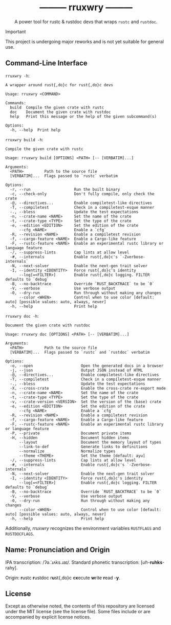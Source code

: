 <h1 align="center">——— rruxwry ———</h1>

<p align="center">A power tool for rustc & rustdoc devs that wraps <code>rustc</code> and <code>rustdoc</code>.</p>

> [!IMPORTANT]
> This project is undergoing major reworks and is not yet suitable for general use.

<!--

FIXME: Rework the whole commented-out section. It's completely out of date!

## Introduction

> [!NOTE]
> This section is incomplete.

It's subsequently assumed that `rruxwry build` and `rruxwry doc` were shell-aliased to `rrc` and `rrd`, respectively.

### `-@`, `--compiletest`

Super nice for debugging rustdoc tests. I.e., tests found in the [rust-lang/rust repository][rust-repo] under `tests/rustdoc{,-ui,-json}/`. You can run rustdoc on such files simply by calling `rrd file.rs -@` (or `rrd file.rs -@o`). *rruxwry* supports all [`ui_test`]-style [`compiletest`] directives that are relevant (it skips and warns on “unknown” directives).

This build mode can be used to debug *cross-crate re-export* tests found in `tests/rustdoc/inline_cross` (since it understands the directives `//@ aux-build`, `//@ aux-crate`, etc.).

### `-X`, `--cross-crate`

Very useful for rapidly reproducing and debugging [rustdoc *cross-crate re-exports* issues][x-crate-reexport-bugs].
*rruxwry* reduces the number of steps from many to just two:

1. Creating a single file `file.rs`,
2. Executing `rrd file.rs -X` (or `rrd file.rs -Xo`).

The alternatives would be:

* Creating at least two files, running `rustc` then `rustdoc` manually without forgetting the various flags that need to be passed and manually opening up the generated documentation with the browser of choice.
* Setting up a *[Cargo]* project containing at least two crates and running `cargo doc` or `cargo rustc` (or `cargo doc --open`).

## Stability

**Presently this tool has no stability guarantees whatsoever**. Anything may change in a new version without notice.

The *default* and the *cross crate* build modes are pretty fleshed out and should be pretty stable.
On the other hand, you might experience some bugs in the *compiletest* build mode since it was added pretty recently and hasn't been thoroughly tested yet.

Feel free to report any bugs and other unpleasantries on [the issue tracker][bugs].
If `rruxwry {b,d} -@` fails to build a `tests/rustdoc{,-ui,-json}/` file, e.g., due to unsupported directives, that's definitely a bug. [!-- FIXME: Change policy --]

## Explainer & Tutorial

> [!WARNING]
> This section is severely out of date.

### Default Build Mode

Compared to a raw `rustdoc file.rs` invocation, a `rrd file.rs` invocation has some goodies in store.

For one, it defaults to the *latest stable edition* (i.e., Rust 2024 at the time of writing) while `rustdoc` obviously defaults to the first edition (i.e., Rust 2015) for backward compatibility. You can pass `-e`/`--edition` to overwrite the edition.

Moreover, you don't need to “pass `-Zunstable-options`” (that flag is not even available) since *rruxwry* does that for you (this is a *developer tool* after all).

If you are documenting a proc-macro crate, *rruxwry* automatically adds `proc_macro` to the *extern prelude* similar to *Cargo* so you should never need to write `extern crate proc_macro;` in Rust ≥2018 crates.

*rruxwry* understands `#![crate_name]` and `#![crate_type]`. One might think that that's a given but there's a significant amount of work involved to support these attributes. *Cargo* for example doesn't understand them requiring you to categorize your crates in `Cargo.toml` via the sections `[lib]`, `[[bin]]` etc. (obviously that's not the actual reason; it's an intentional design decision). In the unlikely case of *rruxwry* not recognizing the crate name or crate type from the crate attributes, you can set them explicitly with `-n`/`--crate-name` and `-t`/`--crate-type` respectively.

Lastly, *rruxwry* defaults to the CSS theme *Ayu* because it's a dark theme and it looks very nice :P

### Cross-Crate Build Mode

This mode builds upon the default build mode and inherits its basic behavior.

The way *rustdoc* documents user-written code in the local / root crate significantly differs from the way it documents *(inlined) cross-crate re-exports*. In the former case, it processes [HIR] data types, in the latter it processes `rustc_middle::ty` data types. Since `rustc_middle::ty` data types are even more removed from source code than the HIR, there's a lot of work involved inside *rustdoc* to “reconstruct” or “resugar” them to something that looks closer to source code (note that it's close to impossible to perfectly / losslessly reconstruct the `rustc_middle::ty` to HIR-like data types). This has been and still is the source of a lot of *rustdoc* bugs.

We can easily trigger this code path by creating a dependent crate containing `pub use krate::*;` re-exporting the crate `krate` we're actually interested in. `rrd -X` does this step for us. It generates a dummy crate called `u_⟨name⟩` and invokes `rustc` & `rustdoc` for us.

In summary, you don't need to do anything except passing `-X`, your file can remain unchanged.

NB: If you have previously run the default build mode and passed `-o` to open the generated documentation, you need to pass `-o` “again” when you'd like run the cross-crate build mode and open the generated docs since you want to see the docs for crate `u_⟨name⟩`, *not* `⟨name⟩`. Just something to be aware of.

`--private` and `--hidden` aren't meaningful in cross-crate mode (**FIXME**: Would they be meaningful if we did the same as `//@ build-aux-docs`, e.g. if the user passes `-XX`? Otherwise just reject those flags).

### Compiletest Build Mode

This mode is entirely separate from the default & the cross-crate build mode.

[!-- FIXME: Expand upon this section. --]

*rruxwry* natively understands the following [`ui_test`]-style [`compiletest`] directives: `aux-build`, `aux-crate`, `build-aux-docs`, `compile-flags`, `edition`, `force-host`[!-- FIXME: Well, we ignore it right now --], `no-prefer-dynamic`[!-- FIXME: Well, we ignore it right now --], `revisions`, `rustc-env` and `unset-rustc-env`. Any other directives get skipped and *rruxwry* emits a warning for the sake of transparency. This selection should suffice, it should cover the majority of use cases. We intentionally don't support `{,unset-}exec-env` since it's not meaningful.

*rruxwry* has *full* support for *revisions*. You can pass `--rev ⟨NAME⟩` or `--cfg ⟨SPEC⟩` to enable individual revisions. The former is checked against the revisions declared by `//@ revisions`, the latter is *not*. In the future, *rruxwry* will have support for `--all-revs` (executing *rruxwry* (incl. `--open`) for all declared revisions; useful for swiftly comparing minor changes to the source code).

### Features Common Across Build Modes

If the argument right after the subcommand (i.e., the second argument) begins with a `+`, it will be interpreted as a *[rustup]* toolchain name. Examples: `rruxwry {b,d} +nightly file.rs`, `rruxwry {b,d} +stage2 file.rs`.

You can pass the convenience flag `-f`/`--cargo-feature` `⟨NAME⟩` to enable a *Cargo*-like feature, i.e., a `cfg` that can be checked for with `#[cfg(feature = "⟨NAME⟩")]` and similar in the source code. `-f ⟨NAME⟩` just expands to `--cfg feature="⟨NAME⟩"` (modulo shell escaping).

You can pass the convenience flag `-F`/`--rustc-feature` `⟨NAME⟩` to enable an experimental rustc library or language feature. It just expands to `rust{,do}c`'s `-Zcrate-attr=feature(⟨NAME⟩)` (modulo shell escaping). For example, you can pass `-Flazy_type_alias` to quickly enable *[lazy type aliases]*.

If you'd like to know the precise commands *rruxwry* runs under the hood for example to be able to open a rust-lang/rust GitHub issue with proper reproduction steps, pass `-V`/`--verbose` and look for output of the form `info: running `. *rruxwry* tries very hard to minimize the amount of flags passed to `rust{,do}c` exactly for the aforementioned use case. It's not perfect, you might be able to remove some flags for the reproducer (you can definitely get rid of `--default-theme=ayu` :D).

Just like *Cargo*, *rruxwry* recognizes the environment variables `RUSTFLAGS` and `RUSTDOCFLAGS`. The arguments / flags present in these flags get passed *verbatim* (modulo shell escaping) to `rustc` and `rustdoc` respectively. Be aware that the flags you pass *may conflict* with the ones added by *rruxwry* but as mentioned in the paragraph above, it tries fiercely to not add flags unnecessarily. Note that your flags get added last. You can debug conflicts by passing `-V`/`--verbose` to `rruxwry` and by looking for lines starting with `info: running ` in the output to get to know first hand what `rruxwry` tried to pass to the underlying programs.

However if that's too wordy for you and you don't care about passing arguments / flags to *both* `rustc` *and* `rustdoc`, you can simply provide them inline after `--`. Example: `rrd file.rs -X -- -Ztreat-err-as-bug`. Here, the `-Z` flag gets passed to both `rustc file.rs` and `rustdoc u_file.rs` (remember, `-X` enables the cross-crate build mode).

`-e`/`--edition` supports the following edition *aliases*: `D` (rustc's **d**efault edition), `S` (latest **s**table edition) and `E` ("bleeding **e**dge": latest edition, no matter if stable or unstable).

-->

## Command-Line Interface

<!--{COMMAND-->
`rruxwry -h`:
```
A wrapper around rust{,do}c for rust{,do}c devs

Usage: rruxwry <COMMAND>

Commands:
  build  Compile the given crate with rustc
  doc    Document the given crate with rustdoc
  help   Print this message or the help of the given subcommand(s)

Options:
  -h, --help  Print help
```
<!--COMMAND}-->

<!--{COMMAND-->
`rruxwry build -h`:
```
Compile the given crate with rustc

Usage: rruxwry build [OPTIONS] <PATH> [-- [VERBATIM]...]

Arguments:
  <PATH>         Path to the source file
  [VERBATIM]...  Flags passed to `rustc` verbatim

Options:
  -r, --run                   Run the built binary
  -c, --check-only            Don't fully compile, only check the crate
  -@, --directives...         Enable compiletest-like directives
  -T, --compiletest           Check in a compiletest-esque manner
  -., --bless                 Update the test expectations
  -n, --crate-name <NAME>     Set the name of the crate
  -t, --crate-type <TYPE>     Set the type of the crate
  -e, --edition <EDITION>     Set the edition of the crate
      --cfg <NAME>            Enable a `cfg`
  -R, --revision <NAME>       Enable a compiletest revision
  -f, --cargo-feature <NAME>  Enable a Cargo-like feature
  -F, --rustc-feature <NAME>  Enable an experimental rustc library or language feature
  -/, --suppress-lints        Cap lints at allow level
  -#, --internals             Enable rust{,do}c's `-Zverbose-internals`
  -N, --next-solver           Enable the next-gen trait solver
  -I, --identity <IDENTITY>   Force rust{,do}c's identity
      --log[=<FILTER>]        Enable rust{,do}c logging. FILTER defaults to `debug`
  -B, --no-backtrace          Override `RUST_BACKTRACE` to be `0`
  -V, --verbose               Use verbose output
  -0, --dry-run               Run through without making any changes
      --color <WHEN>          Control when to use color [default: auto] [possible values: auto, always, never]
  -h, --help                  Print help
```
<!--COMMAND}-->

<!--{COMMAND-->
`rruxwry doc -h`:
```
Document the given crate with rustdoc

Usage: rruxwry doc [OPTIONS] <PATH> [-- [VERBATIM]...]

Arguments:
  <PATH>         Path to the source file
  [VERBATIM]...  Flags passed to `rustc` and `rustdoc` verbatim

Options:
  -o, --open                     Open the generated docs in a browser
  -j, --json                     Output JSON instead of HTML
  -@, --directives...            Enable compiletest-like directives
  -T, --compiletest              Check in a compiletest-esque manner
  -., --bless                    Update the test expectations
  -X, --cross-crate              Enable the cross-crate re-export mode
  -n, --crate-name <NAME>        Set the name of the crate
  -t, --crate-type <TYPE>        Set the type of the crate
  -v, --crate-version <VERSION>  Set the version of the (base) crate
  -e, --edition <EDITION>        Set the edition of the crate
      --cfg <NAME>               Enable a `cfg`
  -R, --revision <NAME>          Enable a compiletest revision
  -f, --cargo-feature <NAME>     Enable a Cargo-like feature
  -F, --rustc-feature <NAME>     Enable an experimental rustc library or language feature
  -P, --private                  Document private items
  -H, --hidden                   Document hidden items
      --layout                   Document the memory layout of types
      --link-to-def              Generate links to definitions
      --normalize                Normalize types
      --theme <THEME>            Set the theme [default: ayu]
  -/, --suppress-lints           Cap lints at allow level
  -#, --internals                Enable rust{,do}c's `-Zverbose-internals`
  -N, --next-solver              Enable the next-gen trait solver
  -I, --identity <IDENTITY>      Force rust{,do}c's identity
      --log[=<FILTER>]           Enable rust{,do}c logging. FILTER defaults to `debug`
  -B, --no-backtrace             Override `RUST_BACKTRACE` to be `0`
  -V, --verbose                  Use verbose output
  -0, --dry-run                  Run through without making any changes
      --color <WHEN>             Control when to use color [default: auto] [possible values: auto, always, never]
  -h, --help                     Print help
```
<!--COMMAND}-->

Additionally, *rruxwry* recognizes the environment variables `RUSTFLAGS` and `RUSTDOCFLAGS`.

## Name: Pronunciation and Origin

IPA transcription: /ʔə.ˈɹʌks.ɹaɪ/.
Standard phonetic transcription: \[*uh*-**ruhks**-rahy\].

Origin: **r**ustc **r**ustdoc r**u**st{,do}c e**x**ecute **w**rite **r**ead -**y**.

## License

Except as otherwise noted, the contents of this repository are licensed under the MIT license (see the license file). Some files include or are accompanied by explicit license notices.

[x-crate-reexport-bugs]: https://github.com/rust-lang/rust/labels/A-cross-crate-reexports
[Cargo]: https://github.com/rust-lang/cargo/
[rust-repo]: https://github.com/rust-lang/rust
[`ui_test`]: https://github.com/oli-obk/ui_test
[`compiletest`]: https://github.com/rust-lang/rust/tree/master/src/tools/compiletest
[`htmldocck`]: https://github.com/rust-lang/rust/blob/master/src/etc/htmldocck.py
[`jsondocck`]: https://github.com/rust-lang/rust/tree/master/src/tools/jsondocck
[bugs]: https://github.com/fmease/rruxwry/issues
[HIR]: https://rustc-dev-guide.rust-lang.org/hir.html#the-hir
[lazy type aliases]: https://github.com/rust-lang/rust/issues/112792
[rustup]: https://github.com/rust-lang/rustup/
